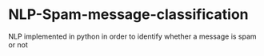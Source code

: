 # NLP-Spam-message-classification
NLP implemented in python in order to identify whether a message is spam or not
